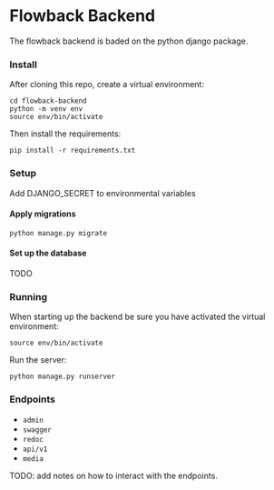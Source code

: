 # Flowback Backend


The flowback backend is baded on the python django package.

### Install

After cloning this repo, create a virtual environment:

```
cd flowback-backend
python -m venv env
source env/bin/activate
```

Then install the requirements:

```
pip install -r requirements.txt
```

### 

### Setup

Add DJANGO_SECRET to environmental variables

#### Apply migrations 

```
python manage.py migrate
```

#### Set up the database

TODO

### Running

When starting up the backend be sure you have activated the virtual environment:

```
source env/bin/activate
```

Run the server:

```
python manage.py runserver
```

### Endpoints

- `admin`
- `swagger`
- `redoc`
- `api/v1`
- `media`

TODO: add notes on how to interact with the endpoints. 
